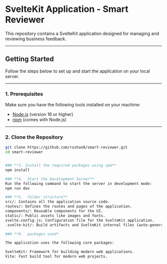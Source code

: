 # SvelteKit Application - Smart Reviewer

This repository contains a SvelteKit application designed for managing and reviewing business feedback.

---

## Getting Started

Follow the steps below to set up and start the application on your local server.

---

### **1. Prerequisites**
Make sure you have the following tools installed on your machine:
- [Node.js](https://nodejs.org/) (version 16 or higher)
- [npm](https://www.npmjs.com/) (comes with Node.js)

---

### **2. Clone the Repository**
```bash
git clone https://github.com/roshan8/smart-reviewer.git
cd smart-reviewer


### **3. Install the required packages using npm**
npm install

### **4.  Start the Development Server**
Run the following command to start the server in development mode:
npm run dev

### **5.  folder structure**
src/: Contains all the application source code.
routes/: Defines the routes and pages of the application.
components/: Reusable components for the UI.
static/: Public assets like images and fonts.
svelte.config.js: Configuration file for the SvelteKit application.
.svelte-kit/: Build artifacts and SvelteKit internal files (auto-generated).

### **6.  packages used*

The application uses the following core packages:

SvelteKit: Framework for building modern web applications.
Vite: Fast build tool for modern web projects.
